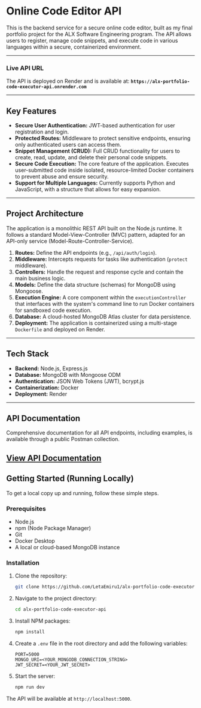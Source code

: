 # Online Code Editor API

This is the backend service for a secure online code editor, built as my final portfolio project for the ALX Software Engineering program. The API allows users to register, manage code snippets, and execute code in various languages within a secure, containerized environment.

---

### Live API URL

The API is deployed on Render and is available at:
**`https://alx-portfolio-code-executor-api.onrender.com`**

---

## Key Features

*   **Secure User Authentication:** JWT-based authentication for user registration and login.
*   **Protected Routes:** Middleware to protect sensitive endpoints, ensuring only authenticated users can access them.
*   **Snippet Management (CRUD):** Full CRUD functionality for users to create, read, update, and delete their personal code snippets.
*   **Secure Code Execution:** The core feature of the application. Executes user-submitted code inside isolated, resource-limited Docker containers to prevent abuse and ensure security.
*   **Support for Multiple Languages:** Currently supports Python and JavaScript, with a structure that allows for easy expansion.

---

## Project Architecture

The application is a monolithic REST API built on the Node.js runtime. It follows a standard Model-View-Controller (MVC) pattern, adapted for an API-only service (Model-Route-Controller-Service).

1.  **Routes:** Define the API endpoints (e.g., `/api/auth/login`).
2.  **Middleware:** Intercepts requests for tasks like authentication (`protect` middleware).
3.  **Controllers:** Handle the request and response cycle and contain the main business logic.
4.  **Models:** Define the data structure (schemas) for MongoDB using Mongoose.
5.  **Execution Engine:** A core component within the `executionController` that interfaces with the system's command line to run Docker containers for sandboxed code execution.
6.  **Database:** A cloud-hosted MongoDB Atlas cluster for data persistence.
7.  **Deployment:** The application is containerized using a multi-stage `Dockerfile` and deployed on Render.

---

## Tech Stack

*   **Backend:** Node.js, Express.js
*   **Database:** MongoDB with Mongoose ODM
*   **Authentication:** JSON Web Tokens (JWT), bcrypt.js
*   **Containerization:** Docker
*   **Deployment:** Render

---

## API Documentation

Comprehensive documentation for all API endpoints, including examples, is available through a public Postman collection.

**[View API Documentation](https://documenter.getpostman.com/view/46595562/2sB34eJhdH)**
---
## Getting Started (Running Locally)

To get a local copy up and running, follow these simple steps.

### Prerequisites

*   Node.js
*   npm (Node Package Manager)
*   Git
*   Docker Desktop
*   A local or cloud-based MongoDB instance

### Installation

1.  Clone the repository:
    ```sh
    git clone https://github.com/LetaEmiru1/alx-portfolio-code-executor-api.git
    ```
2.  Navigate to the project directory:
    ```sh
    cd alx-portfolio-code-executor-api
    ```
3.  Install NPM packages:
    ```sh
    npm install
    ```
4.  Create a `.env` file in the root directory and add the following variables:
    ```
    PORT=5000
    MONGO_URI=<YOUR_MONGODB_CONNECTION_STRING>
    JWT_SECRET=<YOUR_JWT_SECRET>
    ```
5.  Start the server:
    ```sh
    npm run dev
    ```

The API will be available at `http://localhost:5000`.

